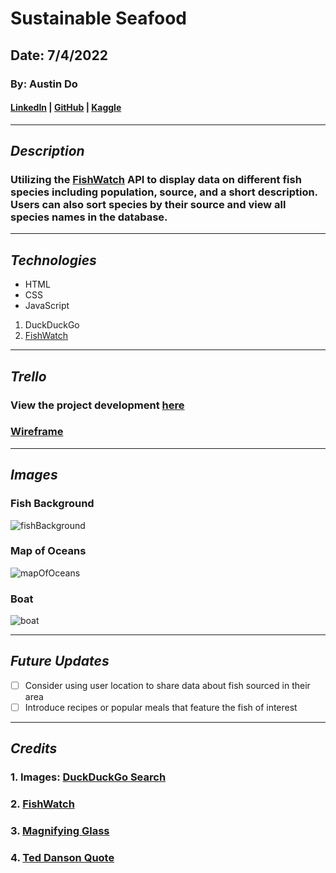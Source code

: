 # Sustainable Seafood

## Date: 7/4/2022

### By: Austin Do

#### **[LinkedIn](https://www.linkedin.com/in/austin-do/) | [GitHub](https://github.com/austinndo) | [Kaggle](https://www.kaggle.com/austindo)**

---

## **_Description_**

### Utilizing the [FishWatch](https://www.fishwatch.gov/developers?ref=publicapis.dev) API to display data on different fish species including population, source, and a short description. Users can also sort species by their source and view all species names in the database.


---

## **_Technologies_**

- HTML
- CSS
- JavaScript

1. DuckDuckGo
2. [FishWatch](https://www.fishwatch.gov/developers?ref=publicapis.dev)


---

## **_Trello_**

### View the project development [here](https://trello.com/invite/b/cLVKQaG9/40fe13adf088a75f97f153b535aff24c/sustainable-seafood)

### [Wireframe](https://wireframe.cc/pro/pp/0523794b2563529)

---

## **_Images_**

### **Fish Background**
![fishBackground](https://www.google.com/imgres?imgurl=https%3A%2F%2Fwallpaperaccess.com%2Ffull%2F2801591.jpg&imgrefurl=https%3A%2F%2Fwallpaperaccess.com%2Fminimalist-sea&tbnid=HRFg9HG8WANVWM&vet=12ahUKEwiwsY7s1uT4AhUcg2oFHfZEDDAQMygcegUIARCHAg..i&docid=rqKCzsWuoqFKYM&w=1332&h=850&q=marine%20minimalist%20aesthetic&ved=2ahUKEwiwsY7s1uT4AhUcg2oFHfZEDDAQMygcegUIARCHAg)

### **Map of Oceans**
![mapOfOceans](https://external-content.duckduckgo.com/iu/?u=https%3A%2F%2Fcdn.britannica.com%2F13%2F195913-050-396DEEC4%2FWorld-map-Oceans-Continents-Mendel.jpg&f=1&nofb=1)

### **Boat**
![boat](https://www.google.com/imgres?imgurl=https%3A%2F%2Fstatic.thenounproject.com%2Fpng%2F23815-200.png&imgrefurl=https%3A%2F%2Fthenounproject.com%2Ficon%2Ffishing-vessel-23815%2F&tbnid=1l3kFCEGB4UVyM&vet=12ahUKEwi30dX-vuj4AhWHAzQIHZKWCtIQxiAoBnoECAAQIw..i&docid=ydR2-b7x0gHS3M&w=200&h=200&itg=1&q=fishing%20boat%20emoji&ved=2ahUKEwi30dX-vuj4AhWHAzQIHZKWCtIQxiAoBnoECAAQIw)

---

## **_Future Updates_**

- [ ] Consider using user location to share data about fish sourced in their area
- [ ] Introduce recipes or popular meals that feature the fish of interest

---

## **_Credits_**

### 1. Images: [DuckDuckGo Search](https://duckduckgo.com/)

### 2. [FishWatch](https://www.fishwatch.gov/developers?ref=publicapis.dev)

### 3. [Magnifying Glass](https://stackoverflow.com/questions/12036038/is-there-unicode-glyph-symbol-to-represent-search)

### 4. [Ted Danson Quote](https://todayinsci.com/D/Danson_Ted/DansonTed-Quotations.htm)
